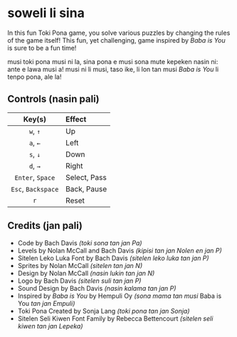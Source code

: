 # soweli li sina
In this fun Toki Pona game, you solve various puzzles by changing the rules of the game itself! This fun, yet challenging, game inspired by *Baba is You* is sure to be a fun time!

musi toki pona musi ni la, sina pona e musi sona mute kepeken nasin ni: ante e lawa musi a! musi ni li musi, taso ike, li lon tan musi *Baba is You* li tenpo pona, ale la!

## Controls (nasin pali)
| **Key(s)** | **Effect** |
| :---: | :--- |
| `w`, `↑` | Up |
| `a`, `←` | Left |
| `s`, `↓` | Down |
| `d`, `→` | Right |
| `Enter`, `Space` | Select, Pass |
| `Esc`, `Backspace` | Back, Pause |
| `r` | Reset |

## Credits (jan pali)
* Code by Bach Davis *(toki sona tan jan Pa)*
* Levels by Nolan McCall and Bach Davis *(kipisi tan jan Nolen en jan P)*
* Sitelen Leko Luka Font by Bach Davis *(sitelen leko luka tan jan P)*
* Sprites by Nolan McCall *(sitelen tan jan N)*
* Design by Nolan McCall *(nasin lukin tan jan N)*
* Logo by Bach Davis *(sitelen suli tan jan P)*
* Sound Design by Bach Davis *(nasin kalama tan jan P)*
* Inspired by *Baba is You* by Hempuli Oy *(sona mama tan musi* Baba is You *tan jan Empuli)*
* Toki Pona Created by Sonja Lang *(toki pona tan jan Sonja)* 
* Sitelen Seli Kiwen Font Family by Rebecca Bettencourt *(sitelen seli kiwen tan jan Lepeka)*